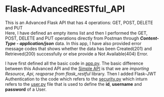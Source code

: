 # Flask-AdvancedRESTful_API
This is an Advanced Flask API that has 4 operations: GET, POST, DELETE and PUT <br> Here, I have defined an empty items list and then I performed the GET, POST, DELETE and PUT operations directly from Postman through <b><i>Content-Type - application/json</i></b> data. In this app, I have also provided error message codes that shows whether the data has been Created(201) and Retrieved(200) successfully or else provide a Not Available(404) Error.

I have first defined all the basic code in <a href="">app.py</a>. The basic difference between this Advanced API and the <a href="">Simple API</a> is that we are <i>importing Resource, Api, reqparse from flask_restful</i> library. Then I added Flask-JWT Authentication to the code which refers to the <a href="">security.py</a> which inturn refers to the <a href="">user.py</a> file that is used to define the <b>id</b>, <b>username</b> and <b>password</b> of a User.
